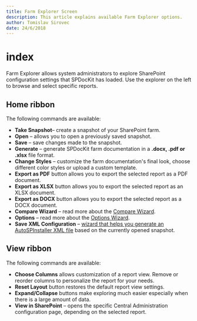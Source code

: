 ```yaml
---
title: Farm Explorer Screen
description: This article explains available Farm Explorer options.
author: Tomislav Sirovec
date: 24/6/2018
---
```


# index

Farm Explorer allows system administrators to explore SharePoint configuration settings that SPDocKit has loaded. Use the explorer on the left to browse and select specific reports.

## Home ribbon

The following commands are available:

* **Take Snapshot**– create a snapshot of your SharePoint farm.
* **Open** – allows you to open a previously saved snapshot.
* **Save** – save changes made to the snapshot.
* **Generate** – generate SPDocKit farm documentation in a **.docx, .pdf or .xlsx** file format.
* **Change Styles** – customize the farm documentation's final look, choose different color styles or upload a custom template.
* **Export as PDF** button allows you to export the selected report as a PDF document.
* **Export as XLSX** button allows you to export the selected report as an XLSX document.
* **Export as DOCX** button allows you to export the selected report as a DOCX document.
* **Compare Wizard** – read more about the [Compare Wizard](index.md#internal/get-to-know-spdockit/backstage-screen/compare-wizard/).
* **Options** – read more about the [Options Wizard](index.md#internal/get-to-know-spdockit/backstage-screen/options-wizard/).
* **Save XML Configuration** – [wizard that helps you generate an AutoSPInstaller XML file](index.md#internal/how-to/generate-autospinstaller-xml-configuration-file/) based on the currently opened snapshot.

## View ribbon

The following commands are available:

* **Choose Columns** allows customization of a report view. Remove or reorder columns to personalize the report for your needs.
* **Reset Layout** button restores the default report view settings.
* **Expand/Collapse** buttons make exploring much easier especially when there is a large amount of data.
* **View in SharePoint** – opens the specific Central Administration configuration page, depending on the selected report.

